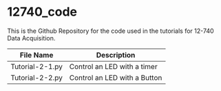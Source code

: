 # 12740_code
This is the Github Repository for the code used in the tutorials for 12-740 Data Acquisition. 

| **File Name**     | **Description**|
| ----------------- | ---------------------|
|  Tutorial-2-1.py  | Control an LED with a timer|       
|  Tutorial-2-2.py  | Control an LED with a Button|


